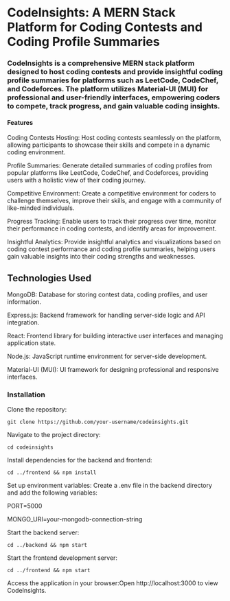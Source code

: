 # CodeInsights: A MERN Stack Platform for Coding Contests and Coding Profile Summaries

### CodeInsights is a comprehensive MERN stack platform designed to host coding contests and provide insightful coding profile summaries for platforms such as LeetCode, CodeChef, and Codeforces. The platform utilizes Material-UI (MUI) for professional and user-friendly interfaces, empowering coders to compete, track progress, and gain valuable coding insights.

#### Features

Coding Contests Hosting: Host coding contests seamlessly on the platform, allowing participants to showcase their skills and compete in a dynamic coding environment.

Profile Summaries: Generate detailed summaries of coding profiles from popular platforms like LeetCode, CodeChef, and Codeforces, providing users with a holistic view of their coding journey.

Competitive Environment: Create a competitive environment for coders to challenge themselves, improve their skills, and engage with a community of like-minded individuals.

Progress Tracking: Enable users to track their progress over time, monitor their performance in coding contests, and identify areas for improvement.

Insightful Analytics: Provide insightful analytics and visualizations based on coding contest performance and coding profile summaries, helping users gain valuable insights into their coding strengths and weaknesses.

## Technologies Used

MongoDB: Database for storing contest data, coding profiles, and user information.

Express.js: Backend framework for handling server-side logic and API integration.

React: Frontend library for building interactive user interfaces and managing application state.

Node.js: JavaScript runtime environment for server-side development.

Material-UI (MUI): UI framework for designing professional and responsive interfaces.

### Installation
Clone the repository:

`git clone https://github.com/your-username/codeinsights.git`

Navigate to the project directory:

`cd codeinsights`

Install dependencies for the backend and frontend:

`cd ../frontend && npm install`

Set up environment variables:
Create a .env file in the backend directory and add the following variables:

PORT=5000

MONGO_URI=your-mongodb-connection-string


Start the backend server:

`cd ../backend && npm start`

Start the frontend development server:

`cd ../frontend && npm start`

Access the application in your browser:Open http://localhost:3000 to view CodeInsights.
